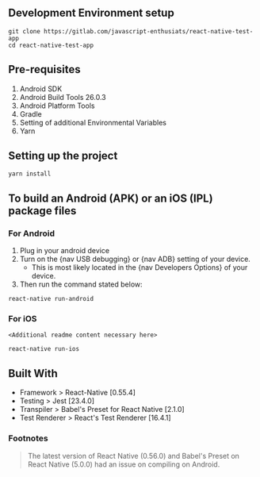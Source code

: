 ## Development Environment setup
```
git clone https://gitlab.com/javascript-enthusiats/react-native-test-app
cd react-native-test-app
```

## Pre-requisites
1. Android SDK
2. Android Build Tools 26.0.3
3. Android Platform Tools
4. Gradle
5. Setting of additional Environmental Variables
6. Yarn

## Setting up the project
```
yarn install
```

## To build an Android (APK) or an iOS (IPL) package files

### For Android
1. Plug in your android device
2. Turn on the {nav USB debugging} or {nav ADB} setting of your device.
    - This is most likely located in the {nav Developers Options} of your device.
3. Then run the command stated below:
```
react-native run-android
```

### For iOS
`<Additional readme content necessary here>`
```
react-native run-ios
```

## Built With
- Framework > React-Native [0.55.4]
- Testing > Jest [23.4.0]
- Transpiler > Babel's Preset for React Native [2.1.0]
- Test Renderer > React's Test Renderer [16.4.1]

### Footnotes
> The latest version of React Native (0.56.0) and Babel's Preset on React Native (5.0.0) had an issue on compiling on Android.